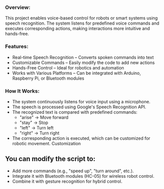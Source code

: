 ### **Overview:**
This project enables voice-based control for robots or smart systems using speech recognition. The system listens for predefined voice commands and executes corresponding actions, making interactions more intuitive and hands-free.

### **Features:**
* Real-time Speech Recognition – Converts spoken commands into text
* Customizable Commands – Easily modify the code to add new actions
* Hands-Free Control – Ideal for robotics and automation
* Works with Various Platforms – Can be integrated with Arduino, Raspberry Pi, or Bluetooth modules

### **How It Works:**
* The system continuously listens for voice input using a microphone.
* The speech is processed using Google's Speech Recognition API.
* The recognized text is compared with predefined commands:
  * "arise" → Move forward
  * "stay" → Stop
  * "left" → Turn left
  * "right" → Turn right
* The corresponding action is executed, which can be customized for robotic movement.
 Customization
## **You can modify the script to:**
* Add more commands (e.g., "speed up", "turn around", etc.).
* Integrate it with Bluetooth modules (HC-05) for wireless robot control.
* Combine it with gesture recognition for hybrid control.

